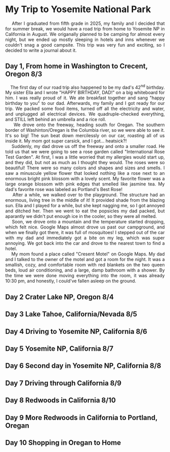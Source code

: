 # My Trip to Yosemite National Park

<div style="text-align: justify;">
&nbsp;&nbsp;&nbsp;&nbsp;After I graduated from fifth grade in 2025, my family and I decided that for summer break, we would have a road trip from home to Yosemite NP in California in August. We origanally planned to be camping for almost every night, but we ended up mostly sleeping in hotels and inns whenever we couldn't snag a good campsite. This trip was very fun and exciting, so I decided to write a journal about it.
</div>

## Day 1, From home in Washington to Crecent, Oregon 8/3

<div style="text-align: justify;">
&nbsp;&nbsp;&nbsp;&nbsp;The first day of our road trip also happened to be my dad's 42<sup>nd</sup> birthday. My sister Ella and I wrote "HAPPY BIRTHDAY, DAD!" on a big whiteboard for him. I was really proud of it. We ate breakfast together and sang "happy birthday to you" to our dad. Afterwards, my family and I got ready for our trip. We packed some food items, turned off all the electricity and water, and unplugged all electrical devices. We quadruple-checked everything, and STILL left behind an umbrella and a rice roll.
<br>
&nbsp;&nbsp;&nbsp;&nbsp;We drove onto the freeway, heading south for Oregan. The southern border of Washinton/Oregan is the Columbia river, so we were able to see it. It's so big! The sun beat down mercilessly on our car, roasting all of us inside it. My mom got super carsick, and I got... heatsick?!
<br>
&nbsp;&nbsp;&nbsp;&nbsp;Suddenly, my dad drove us off the freeway and onto a smaller road. He told us that we were going to see a rose garden called "International Rose Test Garden". At first, I was a little worried that my allergies would start up, and they did, but not as much as I thought they would. The roses were so beautiful! There were so many colors and shapes and sizes and smells. I saw a minuscule yellow flower that looked nothing like a rose next to an enormous bright pink blossom with a lovely scent. My favorite flower was a large orange blossom with pink edges that smelled like jasmine tea. My dad's favorite rose was labeled as Portland's Best Rose!
<br>
&nbsp;&nbsp;&nbsp;&nbsp;After a while, we walked over to the playground. The structure had an enormous, living tree in the middle of it! It provided shade from the blazing sun. Ella and I played for a while, but she kept nagging me, so I got annoyed and ditched her. Then we went to eat the popsicles my dad packed, but aparantly we didn't put enough ice in the cooler, so they were all melted.
<br>
&nbsp;&nbsp;&nbsp;&nbsp;Soon, we drove onto a mountain and the temperature started dropping, which felt nice. Google Maps almost drove us past our campground, and when we finally got there, it was full of mosquitoes! I stepped out of the car with my dad and immediately got a bite on my leg, which was super annoying. We got back into the car and drove to the nearest town to find a hotel. 
<br>
&nbsp;&nbsp;&nbsp;&nbsp;My mom found a place called "Cresent Motel" on Google Maps. My dad and I talked to the owner of the motel and got a room for the night. It was a smallish, cozy, and comfortable room with red blankets on the two queen beds, loud air conditioning, and a large, damp bathroom with a shower. By the time we were done moving everything into the room, it was already 10:30 pm, and honestly, I could've fallen asleep on the ground.
</div>

## Day 2 Crater Lake NP, Oregon 8/4

<div style="text-align: justify;">
</div>

## Day 3 Lake Tahoe, California/Nevada 8/5

<div style="text-align: justify;">
</div>

## Day 4 Driving to Yosemite NP, California 8/6

<div style="text-align: justify;">
</div>

## Day 5 Yosemite NP, California 8/7

<div style="text-align: justify;">
</div>

## Day 6 Second day in Yosemite NP, California 8/8

<div style="text-align: justify;">
</div>

## Day 7 Driving through California 8/9

<div style="text-align: justify;">
</div>

## Day 8 Redwoods in California 8/10

<div style="text-align: justify;">
</div>

## Day 9 More Redwoods in California to Portland, Oregan

<div style="text-align: justify;">
</div>

## Day 10 Shopping in Oregan to Home

<div style="text-align: justify;">
</div>

<div style="text-align: justify;">
</div> <!--Justify Paragraph-->

&nbsp;&nbsp;&nbsp;&nbsp; <!--Indent-->